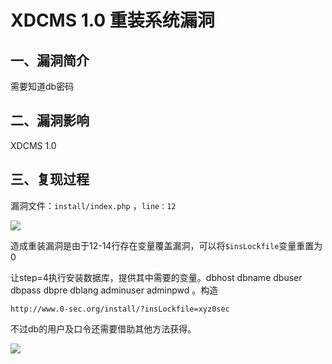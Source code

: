 XDCMS 1.0 重装系统漏洞
======================

一、漏洞简介
------------

需要知道db密码

二、漏洞影响
------------

XDCMS 1.0

三、复现过程
------------

漏洞文件：`install/index.php` ，`line：12`

![](/Users/aresx/Documents/VulWiki/.resource/XDCMS1.0重装系统漏洞/media/rId24.jpg)

造成重装漏洞是由于12-14行存在变量覆盖漏洞，可以将`$insLockfile`变量重置为0

让step=4执行安装数据库，提供其中需要的变量。dbhost dbname dbuser dbpass
dbpre dblang adminuser adminpwd 。构造

    http://www.0-sec.org/install/?insLockfile=xyz0sec

不过db的用户及口令还需要借助其他方法获得。

![](/Users/aresx/Documents/VulWiki/.resource/XDCMS1.0重装系统漏洞/media/rId25.jpg)
